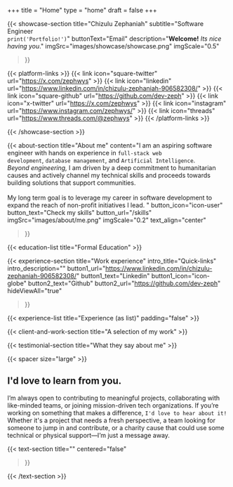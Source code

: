 +++
title =  "Home"
type = "home"
draft = false
+++


{{< showcase-section
    title="Chizulu Zephaniah"
    subtitle="Software Engineer <br> <code>print('Portfolio!')</code>"
    buttonText="Email"
    description="<strong>Welcome!</strong> <em>Its nice having you</em>."
    imgSrc="images/showcase/showcase.png"
    imgScale="0.5"
 >}}

{{< platform-links >}}
    {{< link icon="square-twitter" url="https://x.com/zephwys" >}}
    {{< link icon="linkedin" url="https://www.linkedin.com/in/chizulu-zephaniah-906582308/" >}}
    {{< link icon="square-github" url="https://github.com/dev-zeph" >}}
    {{< link icon="x-twitter" url="https://x.com/zephwys" >}}
    {{< link icon="instagram" url="https://www.instagram.com/zephwys/" >}}
    {{< link icon="threads" url="https://www.threads.com/@zephwys" >}}
{{< /platform-links >}}

{{< /showcase-section >}}

{{< about-section
    title="About me"
    content="I am an aspiring software engineer with hands on experience in <code>full-stack web development</code>, <code>database management</code>, and <code>Artificial Intelligence</code>. <br/> <em>Beyond engineering,</em> I am driven by a deep commitment to humanitarian causes and actively channel my technical skills and proceeds towards building solutions that support communities. <br> <br> My long term goal is to leverage my career in software development to expand the reach of non-profit initiatives I lead. "
    button_icon="icon-user"
    button_text="Check my skills"
    button_url="/skills"
    imgSrc="images/about/me.png"
    imgScale="0.2"
    text_align="center"
 >}}

{{< education-list
    title="Formal Education" >}}

{{< experience-section
    title="Work experience"
    intro_title="Quick-links"
    intro_description="" 
    button1_url="https://www.linkedin.com/in/chizulu-zephaniah-906582308/"
    button1_text="Linkedin"
    button1_icon="icon-globe"
    button2_text="Github"
    button2_url="https://github.com/dev-zeph"
    hideViewAll="true"
>}}

{{< experience-list
    title="Experience (as list)"
    padding="false" >}}

{{< client-and-work-section
    title="A selection of my work" >}} 

{{< testimonial-section
    title="What they say about me" >}}

{{< spacer size="large" >}}

## I'd love to learn from you.


I’m always open to contributing to meaningful projects, collaborating with like-minded teams, or joining mission-driven tech organizations. 
If you’re working on something that makes a difference, `I'd love to hear about it!` Whether it's a project that needs a fresh perspective, a team looking for someone to jump in and contribute, or a charity cause that could use some technical or physical support—I’m just a message away.


{{< text-section
title=""
centered="false"
>}}


{{< /text-section >}}
